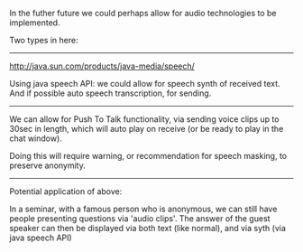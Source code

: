 In the futher future we could perhaps allow for audio technologies to be implemented.

Two types in here:


---


http://java.sun.com/products/java-media/speech/

Using java speech API: we could allow for speech synth of received text. And if possible auto speech transcription, for sending.


---


We can allow for Push To Talk functionality, via sending voice clips up to 30sec in length, which will auto play on receive (or be ready to play in the chat window).

Doing this will require warning, or recommendation for speech masking, to preserve anonymity.




---


Potential application of above:

In a seminar, with a famous person who is anonymous, we can still have people presenting questions via 'audio clips'. The answer of the guest speaker can then be displayed via both text (like normal), and via syth (via java speech API)